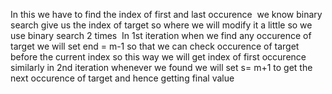 In this we have to find the index of first and last occurence
​
we know binary search give us the index of target so where we will modify it a little so we use binary search 2 times
​
In 1st iteration when we find any occurence of target we will set end = m-1 so that we can check occurence of target before the current index so this way we will get index of first occurence
​
similarly in 2nd iteration whenever we found we will set s= m+1 to get the next occurence of target and hence getting final value